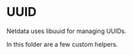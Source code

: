 <!--
title: "UUID"
custom_edit_url: https://github.com/netdata/netdata/edit/master/libnetdata/uuid/README.md
sidebar_label: "UUID"
learn_topic_type: "Tasks"
learn_rel_path: "Developers/libnetdata"
-->

# UUID

Netdata uses libuuid for managing UUIDs.

In this folder are a few custom helpers.